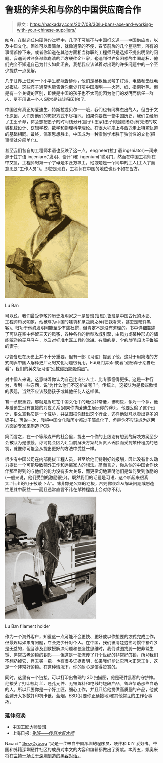 # 鲁班的斧头和与你的中国供应商合作

> 原文：<https://hackaday.com/2017/08/30/lu-bans-axe-and-working-with-your-chinese-suppliers/>

如今，在制造任何硬件的过程中，几乎不可能不与中国打交道——中国供应商，以及中国文化。困难可以很简单，就像通常的不便，春节前后的几个星期里，所有的事情都停下来，或者你知道在其他方面相当称职的工程师只是选择不提出明显的问题。我遇到过许多濒临崩溃的西方硬件企业家，也遇到过许多困惑的中国老板，他们完全不知道自己为什么如此沮丧，我想我应该试着对出现的许多问题中的一个至少提供一点见解。

几乎世界上任何一个小学生都能告诉你，他们是被教谁发明了灯泡、电话和无线电发报机。这些孩子通常也能告诉你至少几项中国发明——火药、纸、指南针等。但是有一个关键的区别，即使是中国的孩子也不太可能因为他们的发明而信任一群人，更不用说一个人(通常是错误归因的)了。

中国没有真正的爱迪生、特斯拉或贝尔——哦，我们也有同样杰出的人，但由于文化原因，人们对他们的庆祝方式不尽相同。如果你要做一部中国历史，我们先经历了工业革命，你会想把墨子的时间线分开(墨子).墨家(墨子的追随者)拥有先进的攻城机械设计、逻辑学校、数学和物理科学理论。在很大程度上与西方走上特定轨道的基础相同。最终，儒家思想胜出，中国成为一种崇尚学术胜于独创性的文化(把事情过分简单化)。

甚至我们各自的工程师术语也反映了这一点。engineer(拉丁语 ingeniator)一词来源于拉丁语 ingeniare(“发明、设计”)和 ingenium(“聪明”)。然而在中国工程师在中文里，工程师的第一个字母是木匠方块工。他或她是一个简单的工人(工人字面意思是“工作人员”)。即使是现在，工程师在中国的地位也远不如在西方。

![](img/52258a781b0fa70b06f87329b96a6b0f.png)

Lu Ban

可以说，我们最受尊敬的历史发明家之一是鲁班(鲁班).鲁班是中国古代的木匠、工程师和发明家。他被尊为中国的建筑和承包商之神(在我看来，甚至是硬件黑客)。归功于他的发明可能至少有些杜撰，但肯定不是没有道理的。书中详细描述了可以在空中停留三天的风筝，各种各样的新型攻城引擎，由风力或某种形式的储能驱动的无马马车，以及对标准木匠工具的改进。有趣的是，伞的发明归功于鲁班的妻子。

尽管鲁班在历史上并不十分重要，但有一部《习语》提到了他，这对于用简洁的方式向非中国人解释更广泛的文化问题很有用。Fǔ(班门弄斧)或者“别把斧子给鲁班看”，我们的英文版习语“[别教你奶奶吸鸡蛋](https://en.wikipedia.org/wiki/Teaching_grandmother_to_suck_eggs)”。

对中国人来说，这意味着你认为自己比专业人士、比专家懂得更多。这是一种行为，看到一些东西，说“为什么他们不这样做呢？”。传统上，这被认为是极端傲慢的表现，当然不应该鼓励孩子或其他任何人这样做。

有一点很重要，那就是鲁班在中国文化中的地位非常低，很明显，作为一个神，他与爱迪生没有直接的对应关系(如果你向爱迪生展示你的斧头，他要么偷了这个设计，要么宣称它是一个威胁，并试图把你赶出这个行业，这样他就可以卖出更多的锯子)。再说一次，我把中国文化和历史都过于简单化了，但是你不应该成为这两方面的专家来制造 PCB。

简而言之，在一个等级森严的社会里，提出一个你的上级没有想到的解决方案至少会被认为是傲慢。你可能会因为让当前解决方案的负责人丢脸而受到某种程度的惩罚，就像你可能会从提出更好的方法中受益一样。

很少有中国公司在内部提拔工程人员，甚至给他们特别好的报酬，因此没有什么动力提出一个可能导致额外工作和远离家人的想法。简而言之，你从你的中国合作伙伴那里得到的与他们的能力没有多大关系，而更密切地表明他们是如何受到激励的(一般来说，他们受到的激励很少)。既然我们的话题是习语，这个听起来很真实:“伸出的钉子被敲下去”。除非你是公司的老板，否则你很难从解决问题或创造性思维中获益——而且通常直言不讳在某种程度上会对你不利。

[![](img/a914d4cf79bd0110b8afd71243050811.png)](https://hackaday.com/wp-content/uploads/2017/08/p1240073.jpg)

Lu Ban filament holder

作为一个海外客户，知道这一点可能不会更快、更好或以你想要的方式完成工作，但最起码如果有问题，它会更少针对个人。在中国，我们很清楚这些习惯中有许多是无益的，但当涉及到教授解决问题和创造性思维时，我们试图找到一把非常生锈、非常古老的锁的钥匙——但这是一把流传了几个世纪的非常好的锁，所以我们不想扔掉它，再去买一把。也有很多证据表明，如果我们能让它再次正常工作，这是一个非常好的锁。在这种情况下，你的耐心是值得赞赏的。

同时，这里有一个链接，可以打印出鲁班的 3D 扫描图，他是硬件黑客的守护神。他接受了打印机灯丝、通孔元件、无铅焊料和电线的短段产品。鲁班帮助那些自助的人，所以只要你是一个好工匠，细心工作，并且只给他提供高质量的产品，他就会避开大多数打印机卡纸，蓝烟，ESD(只要你正确接地)和其他常见的工作台事故。

### 延伸阅读:

*   中国工匠大师鲁班
*   上海日报: [*鲁班——传奇木匠大师*](http://www.shanghaidaily.com/sunday/now-and-then/%E9%B2%81%E7%8F%AD-Lu-Ban-circa-BC-507444-Legendary-master-carpenter/shdaily.shtml)

Naomi " [SexyCyborg](https://twitter.com/RealSexyCyborg) "吴是一位来自中国深圳的程序员、硬件和 DIY 爱好者。中国和外籍深圳硬件社区的成员对本文的内容和编辑都做出了贡献。本周五，娜奥米将在[主持一场关于深圳制造的黑客对话。](https://hackaday.io/event/26992-making-in-shenzhen-hack-chat)